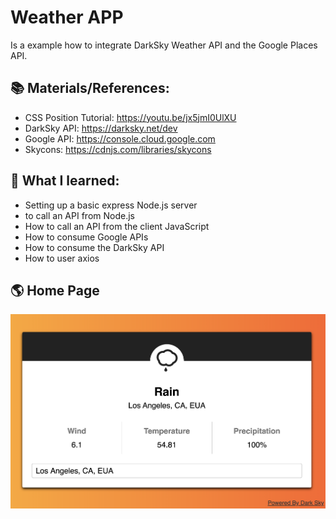 # Weather APP

Is a example how to integrate DarkSky Weather API and the Google Places API.


## 📚 Materials/References:

- CSS Position Tutorial: https://youtu.be/jx5jmI0UlXU
- DarkSky API: https://darksky.net/dev
- Google API: https://console.cloud.google.com
- Skycons: https://cdnjs.com/libraries/skycons

## 🧠 What I learned:

- Setting up a basic express Node.js server
- to call an API from Node.js
- How to call an API from the client JavaScript
- How to consume Google APIs
- How to consume the DarkSky API
- How to user axios

## 🌎 Home Page

![HomePage](https://github.com/irafaelasilva/weather-app-js/blob/master/public/weather-app-js.png)
